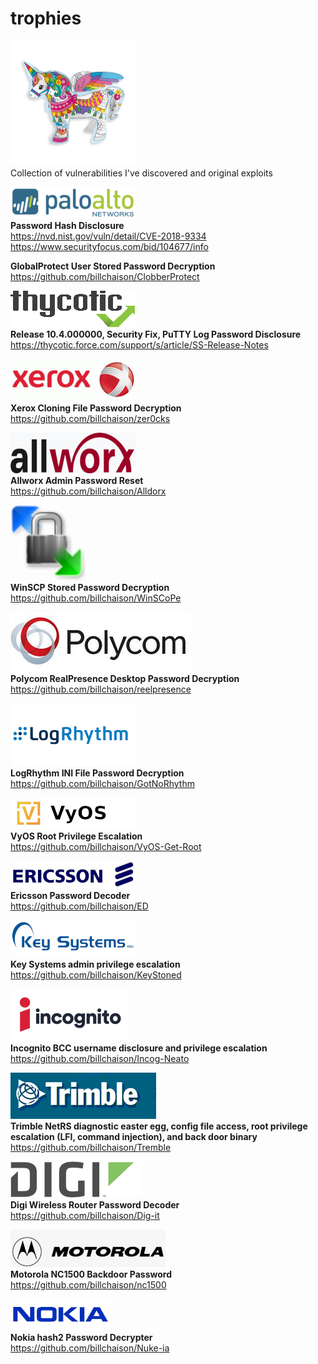 # trophies
![alt text](mu.png)<br />
Collection of vulnerabilities I've discovered and original exploits

![alt text](pan.png)<br />
**Password Hash Disclosure**<br />
https://nvd.nist.gov/vuln/detail/CVE-2018-9334<br />
https://www.securityfocus.com/bid/104677/info<br />

**GlobalProtect User Stored Password Decryption**<br />
https://github.com/billchaison/ClobberProtect

![alt text](thy.png)<br />
**Release 10.4.000000, Security Fix, PuTTY Log Password Disclosure**<br />
https://thycotic.force.com/support/s/article/SS-Release-Notes

![alt text](xrx.png)<br />
**Xerox Cloning File Password Decryption**<br />
https://github.com/billchaison/zer0cks

![alt text](awx.png)<br />
**Allworx Admin Password Reset**<br />
https://github.com/billchaison/Alldorx

![alt text](wscp.png)<br />
**WinSCP Stored Password Decryption**<br />
https://github.com/billchaison/WinSCoPe

![alt text](pc.png)<br />
**Polycom RealPresence Desktop Password Decryption**<br />
https://github.com/billchaison/reelpresence

![alt text](lr.jpg)<br />
**LogRhythm INI File Password Decryption**<br />
https://github.com/billchaison/GotNoRhythm

![alt text](vyos.png)<br />
**VyOS Root Privilege Escalation**<br />
https://github.com/billchaison/VyOS-Get-Root

![alt text](er.png)<br />
**Ericsson Password Decoder**<br />
https://github.com/billchaison/ED

![alt text](ks.png)<br />
**Key Systems admin privilege escalation**<br />
https://github.com/billchaison/KeyStoned

![alt text](incog.png)<br />
**Incognito BCC username disclosure and privilege escalation**<br />
https://github.com/billchaison/Incog-Neato

![alt text](tlogo.png)<br />
**Trimble NetRS diagnostic easter egg, config file access, root privilege escalation (LFI, command injection), and back door binary**<br />
https://github.com/billchaison/Tremble

![alt text](digi00.png)<br />
**Digi Wireless Router Password Decoder**<br />
https://github.com/billchaison/Dig-it

![alt text](mot.png)<br />
**Motorola NC1500 Backdoor Password**<br />
https://github.com/billchaison/nc1500

![alt text](n00.png)<br />
**Nokia hash2 Password Decrypter**<br />
https://github.com/billchaison/Nuke-ia
